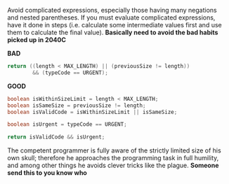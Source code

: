 Avoid complicated expressions, especially those having many negations and nested parentheses. If you must evaluate complicated expressions, have it done in steps (i.e. calculate some intermediate values first and use them to calculate the final value). **Basically need to avoid the bad habits picked up in 2040C**

**BAD**

```java
return ((length < MAX_LENGTH) || (previousSize != length))
        && (typeCode == URGENT);

```
**GOOD**

```java
boolean isWithinSizeLimit = length < MAX_LENGTH;
boolean isSameSize = previousSize != length;
boolean isValidCode = isWithinSizeLimit || isSameSize;

boolean isUrgent = typeCode == URGENT;

return isValidCode && isUrgent;

```

The competent programmer is fully aware of the strictly limited size of his own skull; therefore he approaches the programming task in full humility, and among other things he avoids clever tricks like the plague. **Someone send this to you know who**